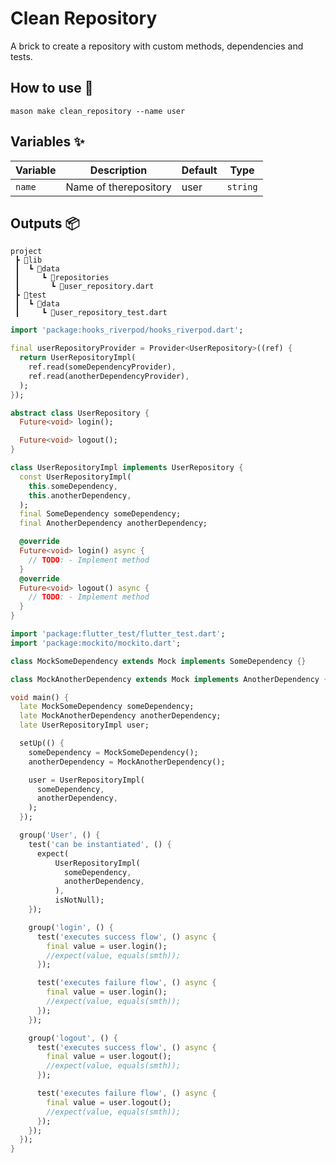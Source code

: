 # Clean Repository

A brick to create a repository with custom methods, dependencies and tests.

## How to use 🚀

```
mason make clean_repository --name user
```

## Variables ✨

| Variable         | Description                | Default                   | Type     |
| ---------------- | -------------------------- | ------------------------- | -------- |
| `name`           |    Name of therepository   |           user            | `string` |

## Outputs 📦

```
project
 ┣ 📂lib
 ┃  ┗ 📂data
 ┃     ┗ 📂repositories
 ┃       ┗ 📜user_repository.dart
 ┣ 📂test
 ┃  ┗ 📂data
 ┃     ┗ 📜user_repository_test.dart

 ```

```dart
import 'package:hooks_riverpod/hooks_riverpod.dart';

final userRepositoryProvider = Provider<UserRepository>((ref) {
  return UserRepositoryImpl(
    ref.read(someDependencyProvider),
    ref.read(anotherDependencyProvider),
  );
});

abstract class UserRepository {
  Future<void> login();

  Future<void> logout();
}

class UserRepositoryImpl implements UserRepository {
  const UserRepositoryImpl(
    this.someDependency,
    this.anotherDependency,
  );
  final SomeDependency someDependency;
  final AnotherDependency anotherDependency;

  @override
  Future<void> login() async {
    // TODO: - Implement method
  }
  @override
  Future<void> logout() async {
    // TODO: - Implement method
  }
}
```


```dart
import 'package:flutter_test/flutter_test.dart';
import 'package:mockito/mockito.dart';

class MockSomeDependency extends Mock implements SomeDependency {}

class MockAnotherDependency extends Mock implements AnotherDependency {}

void main() {
  late MockSomeDependency someDependency;
  late MockAnotherDependency anotherDependency;
  late UserRepositoryImpl user;

  setUp(() {
    someDependency = MockSomeDependency();
    anotherDependency = MockAnotherDependency();

    user = UserRepositoryImpl(
      someDependency,
      anotherDependency,
    );
  });

  group('User', () {
    test('can be instantiated', () {
      expect(
          UserRepositoryImpl(
            someDependency,
            anotherDependency,
          ),
          isNotNull);
    });

    group('login', () {
      test('executes success flow', () async {
        final value = user.login();
        //expect(value, equals(smth));
      });

      test('executes failure flow', () async {
        final value = user.login();
        //expect(value, equals(smth));
      });
    });

    group('logout', () {
      test('executes success flow', () async {
        final value = user.logout();
        //expect(value, equals(smth));
      });

      test('executes failure flow', () async {
        final value = user.logout();
        //expect(value, equals(smth));
      });
    });
  });
}
```